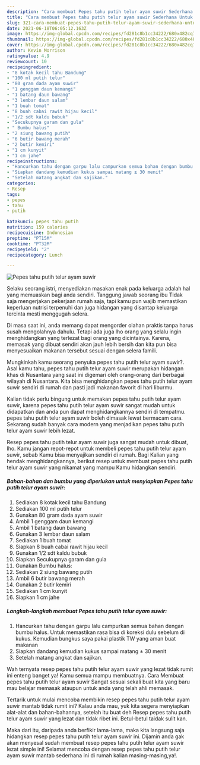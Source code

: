 ```yaml
---
description: "Cara membuat Pepes tahu putih telur ayam suwir Sederhana Untuk Jualan"
title: "Cara membuat Pepes tahu putih telur ayam suwir Sederhana Untuk Jualan"
slug: 321-cara-membuat-pepes-tahu-putih-telur-ayam-suwir-sederhana-untuk-jualan
date: 2021-06-18T06:05:12.163Z
image: https://img-global.cpcdn.com/recipes/fd281c8b1cc34222/680x482cq70/pepes-tahu-putih-telur-ayam-suwir-foto-resep-utama.jpg
thumbnail: https://img-global.cpcdn.com/recipes/fd281c8b1cc34222/680x482cq70/pepes-tahu-putih-telur-ayam-suwir-foto-resep-utama.jpg
cover: https://img-global.cpcdn.com/recipes/fd281c8b1cc34222/680x482cq70/pepes-tahu-putih-telur-ayam-suwir-foto-resep-utama.jpg
author: Kevin Morrison
ratingvalue: 4.9
reviewcount: 10
recipeingredient:
- "8 kotak kecil tahu Bandung"
- "100 ml putih telur"
- "80 gram dada ayam suwir"
- "1 genggam daun kemangi"
- "1 batang daun bawang"
- "3 lembar daun salam"
- "1 buah tomat"
- "8 buah cabai rawit hijau kecil"
- "1/2 sdt kaldu bubuk"
- "Secukupnya garam dan gula"
- " Bumbu halus"
- "2 siung bawang putih"
- "6 butir bawang merah"
- "2 butir kemiri"
- "1 cm kunyit"
- "1 cm jahe"
recipeinstructions:
- "Hancurkan tahu dengan garpu lalu campurkan semua bahan dengan bumbu halus. Untuk memastikan rasa bisa di koreksi dulu sebelum di kukus. Kemudian bungkus saya pakai plastik TW yang aman buat makanan"
- "Siapkan dandang kemudian kukus sampai matang ± 30 menit"
- "Setelah matang angkat dan sajikan."
categories:
- Resep
tags:
- pepes
- tahu
- putih

katakunci: pepes tahu putih 
nutrition: 159 calories
recipecuisine: Indonesian
preptime: "PT15M"
cooktime: "PT32M"
recipeyield: "2"
recipecategory: Lunch

---
```



![Pepes tahu putih telur ayam suwir](https://img-global.cpcdn.com/recipes/fd281c8b1cc34222/680x482cq70/pepes-tahu-putih-telur-ayam-suwir-foto-resep-utama.jpg)

Selaku seorang istri, menyediakan masakan enak pada keluarga adalah hal yang memuaskan bagi anda sendiri. Tanggung jawab seorang ibu Tidak saja mengerjakan pekerjaan rumah saja, tapi kamu pun wajib memastikan keperluan nutrisi terpenuhi dan juga hidangan yang disantap keluarga tercinta mesti menggugah selera.

Di masa  saat ini, anda memang dapat mengorder olahan praktis tanpa harus susah mengolahnya dahulu. Tetapi ada juga lho orang yang selalu ingin menghidangkan yang terlezat bagi orang yang dicintainya. Karena, memasak yang dibuat sendiri akan jauh lebih bersih dan kita pun bisa menyesuaikan makanan tersebut sesuai dengan selera famili. 



Mungkinkah kamu seorang penyuka pepes tahu putih telur ayam suwir?. Asal kamu tahu, pepes tahu putih telur ayam suwir merupakan hidangan khas di Nusantara yang saat ini digemari oleh orang-orang dari berbagai wilayah di Nusantara. Kita bisa menghidangkan pepes tahu putih telur ayam suwir sendiri di rumah dan pasti jadi makanan favorit di hari liburmu.

Kalian tidak perlu bingung untuk memakan pepes tahu putih telur ayam suwir, karena pepes tahu putih telur ayam suwir sangat mudah untuk didapatkan dan anda pun dapat menghidangkannya sendiri di tempatmu. pepes tahu putih telur ayam suwir boleh dimasak lewat bermacam cara. Sekarang sudah banyak cara modern yang menjadikan pepes tahu putih telur ayam suwir lebih lezat.

Resep pepes tahu putih telur ayam suwir juga sangat mudah untuk dibuat, lho. Kamu jangan repot-repot untuk membeli pepes tahu putih telur ayam suwir, sebab Kamu bisa menyajikan sendiri di rumah. Bagi Kalian yang hendak menghidangkannya, berikut resep untuk membuat pepes tahu putih telur ayam suwir yang nikamat yang mampu Kamu hidangkan sendiri.

<!--inarticleads1-->

##### Bahan-bahan dan bumbu yang diperlukan untuk menyiapkan Pepes tahu putih telur ayam suwir:

1. Sediakan 8 kotak kecil tahu Bandung
1. Sediakan 100 ml putih telur
1. Gunakan 80 gram dada ayam suwir
1. Ambil 1 genggam daun kemangi
1. Ambil 1 batang daun bawang
1. Gunakan 3 lembar daun salam
1. Sediakan 1 buah tomat
1. Siapkan 8 buah cabai rawit hijau kecil
1. Gunakan 1/2 sdt kaldu bubuk
1. Siapkan Secukupnya garam dan gula
1. Gunakan  Bumbu halus:
1. Sediakan 2 siung bawang putih
1. Ambil 6 butir bawang merah
1. Gunakan 2 butir kemiri
1. Sediakan 1 cm kunyit
1. Siapkan 1 cm jahe




<!--inarticleads2-->

##### Langkah-langkah membuat Pepes tahu putih telur ayam suwir:

1. Hancurkan tahu dengan garpu lalu campurkan semua bahan dengan bumbu halus. Untuk memastikan rasa bisa di koreksi dulu sebelum di kukus. Kemudian bungkus saya pakai plastik TW yang aman buat makanan
1. Siapkan dandang kemudian kukus sampai matang ± 30 menit
1. Setelah matang angkat dan sajikan.




Wah ternyata resep pepes tahu putih telur ayam suwir yang lezat tidak rumit ini enteng banget ya! Kamu semua mampu membuatnya. Cara Membuat pepes tahu putih telur ayam suwir Sangat sesuai sekali buat kita yang baru mau belajar memasak ataupun untuk anda yang telah ahli memasak.

Tertarik untuk mulai mencoba membikin resep pepes tahu putih telur ayam suwir mantab tidak rumit ini? Kalau anda mau, yuk kita segera menyiapkan alat-alat dan bahan-bahannya, setelah itu buat deh Resep pepes tahu putih telur ayam suwir yang lezat dan tidak ribet ini. Betul-betul taidak sulit kan. 

Maka dari itu, daripada anda berfikir lama-lama, maka kita langsung saja hidangkan resep pepes tahu putih telur ayam suwir ini. Dijamin anda gak akan menyesal sudah membuat resep pepes tahu putih telur ayam suwir lezat simple ini! Selamat mencoba dengan resep pepes tahu putih telur ayam suwir mantab sederhana ini di rumah kalian masing-masing,ya!.

